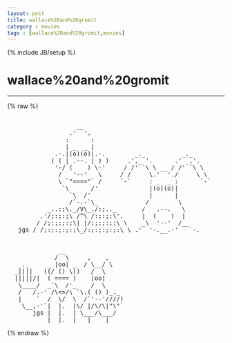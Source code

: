 ```yaml
---
layout: post
title: wallace%20and%20gromit
category : movies
tags : [wallace%20and%20gromit,movies]
---
```

{% include JB/setup %}
# wallace%20and%20gromit
---
{% raw %}
<pre>

                   __ 
                 .&#039;  &#039;. 
                :      :
                | _  _ |
             .-.|(o)(o)|.-.        _._          _._
            ( ( | .--. | ) )     .&#039;,_ &#039;.      .&#039; _,&#039;.
             &#039;-/ (    ) \-&#039;     / /&#039; `\ \ __ / /&#039; `\ \
              /   &#039;--&#039;   \     / /     \.&#039;  &#039;./     \ \
              \ `&quot;====&quot;` /     `-`     : _  _ :      `-`
               `\      /&#039;              |(o)(o)|
                 `\  /&#039;                |      |
                 /`-.-`\_             /        \
           _..:;\._/V\_./:;.._       /   .--.   \
         .&#039;/;:;:;\ /^\ /:;:;:\&#039;.     |  (    )  | 
        / /;:;:;:;\| |/:;:;:;:\ \    _\  &#039;--&#039;  /__
   jgs / /;:;:;:;:;\_/:;:;:;:;:\ \ .&#039;  &#039;-.__.-&#039;   `-.


              __
             /  \     ,    ,
   _._     _ |oo| _  / \__/ \
  _||||   ((/ () \))   /  \
  |||||/|  ( ==== )    |oo|    
   \____/  _`\  /&#039;_    /  \
   /   /.-&#039; /\&lt;&gt;/\ `\.( () )_._      
   |    `  /  \/  \  /`&#039;--&#039;////)    
    \__,-&#039;`|  |.  |\/ |/\/\|&quot;\&quot;` 
       jgs |  |.  | \___/\___/   
           |  |.  |   |    |  </pre>
{% endraw %}
